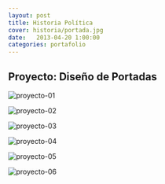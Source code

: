 ```yaml
---
layout: post
title: Historia Política
cover: historia/portada.jpg
date:   2013-04-20 1:00:00
categories: portafolio
---
```


## Proyecto: Diseño de Portadas

![proyecto-01][proyecto-01]

![proyecto-02][proyecto-02]

![proyecto-03][proyecto-03]

![proyecto-04][proyecto-04]

![proyecto-05][proyecto-05]

![proyecto-06][proyecto-06]

[proyecto-01]: /images/historia/historia-01.jpg
[proyecto-02]: /images/historia/historia-02.jpg
[proyecto-03]: /images/historia/historia-03.jpg
[proyecto-04]: /images/historia/historia-04.jpg
[proyecto-05]: /images/historia/historia-05.jpg
[proyecto-06]: /images/historia/historia-06.jpg

